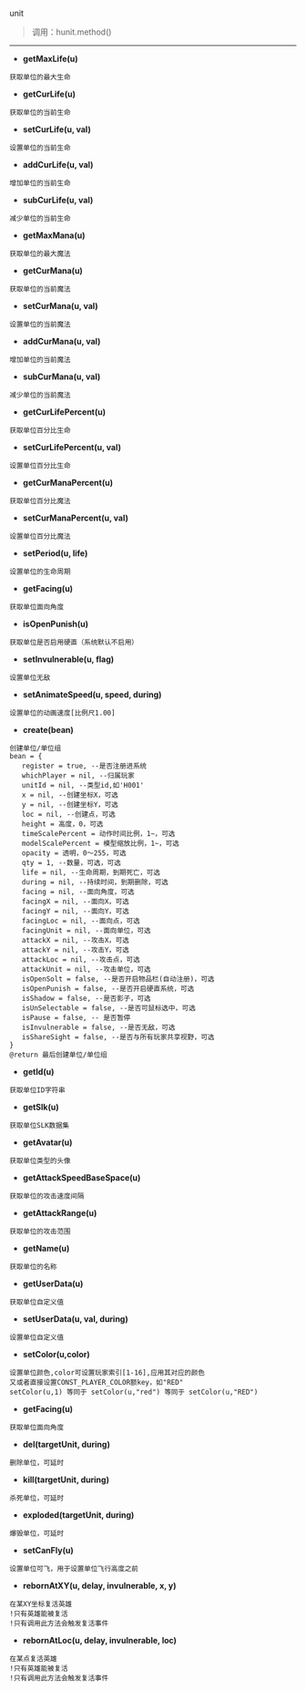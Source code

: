 unit
> 调用：hunit.method()

---

* **getMaxLife(u)**
```
获取单位的最大生命
```

* **getCurLife(u)**
```
获取单位的当前生命
```

* **setCurLife(u, val)**
```
设置单位的当前生命
```

* **addCurLife(u, val)**
```
增加单位的当前生命
```

* **subCurLife(u, val)**
```
减少单位的当前生命
```

* **getMaxMana(u)**
```
获取单位的最大魔法
```

* **getCurMana(u)**
```
获取单位的当前魔法
```

* **setCurMana(u, val)**
```
设置单位的当前魔法
```

* **addCurMana(u, val)**
```
增加单位的当前魔法
```

* **subCurMana(u, val)**
```
减少单位的当前魔法
```

* **getCurLifePercent(u)**
```
获取单位百分比生命
```

* **setCurLifePercent(u, val)**
```
设置单位百分比生命
```

* **getCurManaPercent(u)**
```
获取单位百分比魔法
```

* **setCurManaPercent(u, val)**
```
设置单位百分比魔法
```

* **setPeriod(u, life)**
```
设置单位的生命周期
```

* **getFacing(u)**
```
获取单位面向角度
```

* **isOpenPunish(u)**
```
获取单位是否启用硬直（系统默认不启用）
```

* **setInvulnerable(u, flag)**
```
设置单位无敌
```

* **setAnimateSpeed(u, speed, during)**
```
设置单位的动画速度[比例尺1.00]
```


* **create(bean)**
```
创建单位/单位组
bean = {
   register = true, --是否注册进系统
   whichPlayer = nil, --归属玩家
   unitId = nil, --类型id,如'H001'
   x = nil, --创建坐标X，可选
   y = nil, --创建坐标Y，可选
   loc = nil, --创建点，可选
   height = 高度，0，可选
   timeScalePercent = 动作时间比例，1~，可选
   modelScalePercent = 模型缩放比例，1~，可选
   opacity = 透明，0～255，可选
   qty = 1, --数量，可选，可选
   life = nil, --生命周期，到期死亡，可选
   during = nil, --持续时间，到期删除，可选
   facing = nil, --面向角度，可选
   facingX = nil, --面向X，可选
   facingY = nil, --面向Y，可选
   facingLoc = nil, --面向点，可选
   facingUnit = nil, --面向单位，可选
   attackX = nil, --攻击X，可选
   attackY = nil, --攻击Y，可选
   attackLoc = nil, --攻击点，可选
   attackUnit = nil, --攻击单位，可选
   isOpenSolt = false, --是否开启物品栏(自动注册)，可选
   isOpenPunish = false, --是否开启硬直系统，可选
   isShadow = false, --是否影子，可选
   isUnSelectable = false, --是否可鼠标选中，可选
   isPause = false, -- 是否暂停
   isInvulnerable = false, --是否无敌，可选
   isShareSight = false, --是否与所有玩家共享视野，可选
}
@return 最后创建单位/单位组
```

* **getId(u)**
```
获取单位ID字符串
```

* **getSlk(u)**
```
获取单位SLK数据集
```

* **getAvatar(u)**
```
获取单位类型的头像
```

* **getAttackSpeedBaseSpace(u)**
```
获取单位的攻击速度间隔
```

* **getAttackRange(u)**
```
获取单位的攻击范围
```

* **getName(u)**
```
获取单位的名称
```

* **getUserData(u)**
```
获取单位自定义值
```

* **setUserData(u, val, during)**
```
设置单位自定义值
```

* **setColor(u,color)**
```
设置单位颜色,color可设置玩家索引[1-16],应用其对应的颜色
又或者直接设置CONST_PLAYER_COLOR额key，如"RED"
setColor(u,1) 等同于 setColor(u,"red") 等同于 setColor(u,"RED")
```

* **getFacing(u)**
```
获取单位面向角度
```

* **del(targetUnit, during)**
```
删除单位，可延时
```

* **kill(targetUnit, during)**
```
杀死单位，可延时
```

* **exploded(targetUnit, during)**
```
爆毁单位，可延时
```

* **setCanFly(u)**
```
设置单位可飞，用于设置单位飞行高度之前
```

* **rebornAtXY(u, delay, invulnerable, x, y)**
```
在某XY坐标复活英雄
!只有英雄能被复活
!只有调用此方法会触发复活事件
```

* **rebornAtLoc(u, delay, invulnerable, loc)**
```
在某点复活英雄
!只有英雄能被复活
!只有调用此方法会触发复活事件
```
